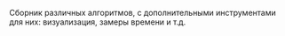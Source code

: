 Сборник различных алгоритмов, с дополнительными инструментами для них: визуализация, замеры времени и т.д.